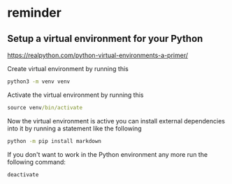 # reminder

## Setup a virtual environment for your Python

https://realpython.com/python-virtual-environments-a-primer/

Create virtual environment by running this
```cmd
python3 -m venv venv
```

Activate the virtual environment by running this 
```cmd
source venv/bin/activate
```

Now the virtual environment is active you can install external dependencies into it by running a statement like the following
```cmd
python -m pip install markdown
```

If you don't want to work in the Python environment any more run the following command:
```cmd
deactivate
```

